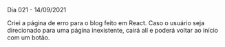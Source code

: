 Dia 021 - 14/09/2021

Criei a página de erro para o blog feito em React. Caso o usuário seja direcionado para uma página inexistente, cairá alí e poderá voltar ao início com um botão.
